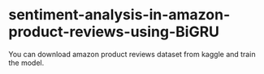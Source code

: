 # sentiment-analysis-in-amazon-product-reviews-using-BiGRU
You can download amazon product reviews dataset from kaggle and train the model.
